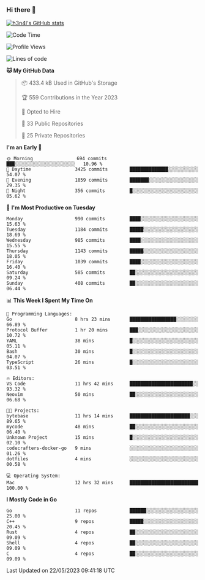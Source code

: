 ### Hi there 👋

[![h3n4l's GitHub stats](https://github-readme-stats.vercel.app/api?username=h3n4l&count_private=true&show_icons=true&theme=radical)](https://github.com/h3n4l/github-readme-stats)

<!--START_SECTION:waka-->
![Code Time](http://img.shields.io/badge/Code%20Time-1%2C232%20hrs%2033%20mins-blue)

![Profile Views](http://img.shields.io/badge/Profile%20Views-0-blue)

![Lines of code](https://img.shields.io/badge/From%20Hello%20World%20I%27ve%20Written-3.0%20million%20lines%20of%20code-blue)

**🐱 My GitHub Data** 

> 📦 433.4 kB Used in GitHub's Storage 
 > 
> 🏆 559 Contributions in the Year 2023
 > 
> 💼 Opted to Hire
 > 
> 📜 33 Public Repositories 
 > 
> 🔑 25 Private Repositories 
 > 
**I'm an Early 🐤** 

```text
🌞 Morning                694 commits         ███░░░░░░░░░░░░░░░░░░░░░░   10.96 % 
🌆 Daytime                3425 commits        ██████████████░░░░░░░░░░░   54.07 % 
🌃 Evening                1859 commits        ███████░░░░░░░░░░░░░░░░░░   29.35 % 
🌙 Night                  356 commits         █░░░░░░░░░░░░░░░░░░░░░░░░   05.62 % 
```
📅 **I'm Most Productive on Tuesday** 

```text
Monday                   990 commits         ████░░░░░░░░░░░░░░░░░░░░░   15.63 % 
Tuesday                  1184 commits        █████░░░░░░░░░░░░░░░░░░░░   18.69 % 
Wednesday                985 commits         ████░░░░░░░░░░░░░░░░░░░░░   15.55 % 
Thursday                 1143 commits        █████░░░░░░░░░░░░░░░░░░░░   18.05 % 
Friday                   1039 commits        ████░░░░░░░░░░░░░░░░░░░░░   16.40 % 
Saturday                 585 commits         ██░░░░░░░░░░░░░░░░░░░░░░░   09.24 % 
Sunday                   408 commits         ██░░░░░░░░░░░░░░░░░░░░░░░   06.44 % 
```


📊 **This Week I Spent My Time On** 

```text
💬 Programming Languages: 
Go                       8 hrs 23 mins       █████████████████░░░░░░░░   66.89 % 
Protocol Buffer          1 hr 20 mins        ███░░░░░░░░░░░░░░░░░░░░░░   10.72 % 
YAML                     38 mins             █░░░░░░░░░░░░░░░░░░░░░░░░   05.11 % 
Bash                     30 mins             █░░░░░░░░░░░░░░░░░░░░░░░░   04.07 % 
TypeScript               26 mins             █░░░░░░░░░░░░░░░░░░░░░░░░   03.51 % 

🔥 Editors: 
VS Code                  11 hrs 42 mins      ███████████████████████░░   93.32 % 
Neovim                   50 mins             ██░░░░░░░░░░░░░░░░░░░░░░░   06.68 % 

🐱‍💻 Projects: 
bytebase                 11 hrs 14 mins      ██████████████████████░░░   89.65 % 
mycode                   48 mins             ██░░░░░░░░░░░░░░░░░░░░░░░   06.40 % 
Unknown Project          15 mins             █░░░░░░░░░░░░░░░░░░░░░░░░   02.10 % 
codecrafters-docker-go   9 mins              ░░░░░░░░░░░░░░░░░░░░░░░░░   01.26 % 
dotfiles                 4 mins              ░░░░░░░░░░░░░░░░░░░░░░░░░   00.58 % 

💻 Operating System: 
Mac                      12 hrs 32 mins      █████████████████████████   100.00 % 
```

**I Mostly Code in Go** 

```text
Go                       11 repos            ██████░░░░░░░░░░░░░░░░░░░   25.00 % 
C++                      9 repos             █████░░░░░░░░░░░░░░░░░░░░   20.45 % 
Rust                     4 repos             ██░░░░░░░░░░░░░░░░░░░░░░░   09.09 % 
Shell                    4 repos             ██░░░░░░░░░░░░░░░░░░░░░░░   09.09 % 
C                        4 repos             ██░░░░░░░░░░░░░░░░░░░░░░░   09.09 % 
```




 Last Updated on 22/05/2023 09:41:18 UTC
<!--END_SECTION:waka-->

